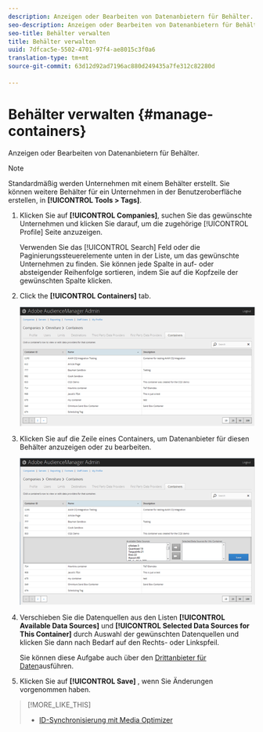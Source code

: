 ```yaml
---
description: Anzeigen oder Bearbeiten von Datenanbietern für Behälter.
seo-description: Anzeigen oder Bearbeiten von Datenanbietern für Behälter.
seo-title: Behälter verwalten
title: Behälter verwalten
uuid: 7dfcac5e-5502-4701-97f4-ae8015c3f0a6
translation-type: tm+mt
source-git-commit: 63d12d92ad7196ac880d249435a7fe312c82280d

---
```



# Behälter verwalten {#manage-containers}

Anzeigen oder Bearbeiten von Datenanbietern für Behälter.

<!-- t_containers.xml -->

>[!NOTE]
>
>Standardmäßig werden Unternehmen mit einem Behälter erstellt. Sie können weitere Behälter für ein Unternehmen in der Benutzeroberfläche erstellen, in **[!UICONTROL Tools > Tags]**.

1. Klicken Sie auf **[!UICONTROL Companies]**, suchen Sie das gewünschte Unternehmen und klicken Sie darauf, um die zugehörige [!UICONTROL Profile] Seite anzuzeigen.

   Verwenden Sie das [!UICONTROL Search] Feld oder die Paginierungssteuerelemente unten in der Liste, um das gewünschte Unternehmen zu finden. Sie können jede Spalte in auf- oder absteigender Reihenfolge sortieren, indem Sie auf die Kopfzeile der gewünschten Spalte klicken.

1. Click the **[!UICONTROL Containers]** tab.

   ![](assets/containers.png)

1. Klicken Sie auf die Zeile eines Containers, um Datenanbieter für diesen Behälter anzuzeigen oder zu bearbeiten.

   ![Schritt-Ergebnis](assets/containers_edit.png)

1. Verschieben Sie die Datenquellen aus den Listen **[!UICONTROL Available Data Sources]** und **[!UICONTROL Selected Data Sources for This Container]** durch Auswahl der gewünschten Datenquellen und klicken Sie dann nach Bedarf auf den Rechts- oder Linkspfeil.

   Sie können diese Aufgabe auch über den [Drittanbieter für Daten](../companies/admin-third-party-providers.md#task_E942DD674D794BA6B8EFD52FD866E689)ausführen.

1. Klicken Sie auf **[!UICONTROL Save]** , wenn Sie Änderungen vorgenommen haben.

>[!MORE_LIKE_THIS]
>
>* [ID-Synchronisierung mit Media Optimizer](../companies/admin-amo-sync.md#concept_2B5537233DAA4860B3503B344F937D83)

